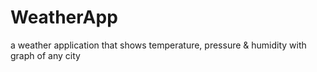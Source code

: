 # WeatherApp
a weather application that shows temperature, pressure &amp; humidity with graph of any city
